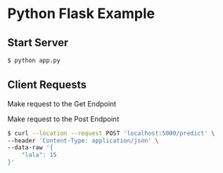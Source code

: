 # Python Flask Example

## Start Server 

```bash 
$ python app.py
```

## Client Requests


Make request to the Get Endpoint 




Make request to the Post Endpoint


```bash 
$ curl --location --request POST 'localhost:5000/predict' \
--header 'Content-Type: application/json' \
--data-raw '{
	"lala": 15
}'
```